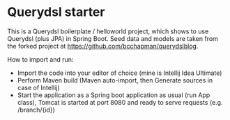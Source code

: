 Querydsl starter
============

This is a Querydsl boilerplate / helloworld project, which shows to use Querydsl (plus JPA) in Spring Boot.
Seed data and models are taken from the forked project at https://github.com/bcchapman/querydslblog.

How to import and run:

- Import the code into your editor of choice (mine is Intellij Idea Ultimate)
- Perform Maven build (Maven auto-import, then Generate sources in case of Intellij)
- Start the application as a Spring boot application as usual (run App class), Tomcat is started at port 8080 and ready to serve requests (e.g. /branch/{id})

